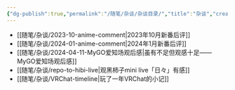 ```yaml
---
{"dg-publish":true,"permalink":"/随笔/杂谈/杂谈目录/","title":"杂谈","created":"2024-04-17 21:56"}
---
```



- [[随笔/杂谈/2023-10-anime-comment\|2023年10月新番后评]]
- [[随笔/杂谈/2024-01-anime-comment\|2024年1月新番后评]]
- [[随笔/杂谈/2024-04-11-MyGO爱知场观后感\|虽有不足但观感十足——MyGO爱知场观后感]]
- [[随笔/杂谈/repo-to-hibi-live\|观黑柿子mini live「日々」有感]]
- [[随笔/杂谈/VRChat-timeline\|玩了一年VRChat的小记]]